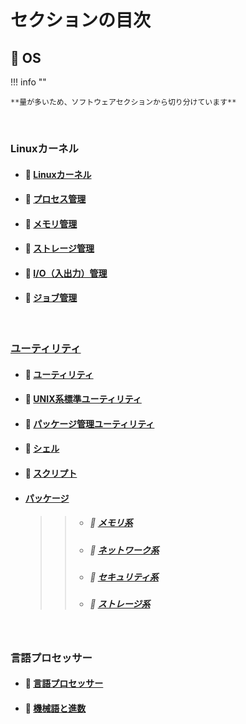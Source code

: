 # セクションの目次

## 🐧 OS

!!! info ""

    **量が多いため、ソフトウェアセクションから切り分けています**

<br>

### Linuxカーネル

* #### 📖 [︎Linuxカーネル](https://hiroki-it.github.io/tech-notebook-mkdocs/software/software_basic_linux_kernel.html)

* #### 📖 [︎プロセス管理](https://hiroki-it.github.io/tech-notebook-mkdocs/software/software_basic_linux_kernel_process_management.html)

* #### 📖 [︎メモリ管理](https://hiroki-it.github.io/tech-notebook-mkdocs/software/software_basic_linux_kernel_memory_management.html)

* #### 📖 [︎ストレージ管理](https://hiroki-it.github.io/tech-notebook-mkdocs/software/software_basic_linux_kernel_storage_management.html)

* #### 📖 [︎I/O（入出力）管理](https://hiroki-it.github.io/tech-notebook-mkdocs/software/software_basic_linux_kernel_io_management.html)

* #### 📖 [︎ジョブ管理](https://hiroki-it.github.io/tech-notebook-mkdocs/software/software_basic_linux_kernel_job_management.html)

<br>

### <u>ユーティリティ</u>

* #### 📖 [︎ユーティリティ](https://hiroki-it.github.io/tech-notebook-mkdocs/software/software_basic_utility.html)

* #### 📖 [︎UNIX系標準ユーティリティ](https://hiroki-it.github.io/tech-notebook-mkdocs/software/software_basic_utility_unix.html)

* #### 📖 [︎パッケージ管理ユーティリティ](https://hiroki-it.github.io/tech-notebook-mkdocs/software/software_basic_utility_package_management.html)

* #### 📖 [︎シェル](https://hiroki-it.github.io/tech-notebook-mkdocs/software/software_basic_utility_shell.html)

* #### 📖 [︎スクリプト](https://hiroki-it.github.io/tech-notebook-mkdocs/software/software_basic_utility_script.html)

* #### <u>パッケージ</u>
  > > * ##### 📖 [︎メモリ系](https://hiroki-it.github.io/tech-notebook-mkdocs/software/software_basic_utility_package_memory.html)
  > > * ##### 📖 [︎ネットワーク系](https://hiroki-it.github.io/tech-notebook-mkdocs/software/software_basic_utility_package_network.html)
  > > * ##### 📖 [︎セキュリティ系](https://hiroki-it.github.io/tech-notebook-mkdocs/software/software_basic_utility_package_security.html)
  > > * ##### 📖 [︎ストレージ系](https://hiroki-it.github.io/tech-notebook-mkdocs/software/software_basic_utility_package_storage.html)

 <br>

### 言語プロセッサー

* #### 📖 [︎言語プロセッサー](https://hiroki-it.github.io/tech-notebook-mkdocs/software/software_basic_language_processor.html)

* #### 📖 [︎機械語と進数](https://hiroki-it.github.io/tech-notebook-mkdocs/software/software_basic_language_processor_machine_language_and_radix.html)

<br>
